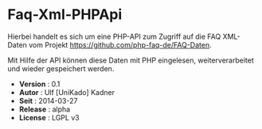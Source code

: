 Faq-Xml-PHPApi
==============

Hierbei handelt es sich um eine PHP-API zum Zugriff auf die FAQ XML-Daten
vom Projekt https://github.com/php-faq-de/FAQ-Daten.

Mit Hilfe der API können diese Daten mit PHP eingelesen, weiterverarbeitet
und wieder gespeichert werden.

- **Version** : 0.1
- **Autor**   : Ulf [UniKado] Kadner
- **Seit**    : 2014-03-27
- **Release** : alpha
- **License** : LGPL v3
